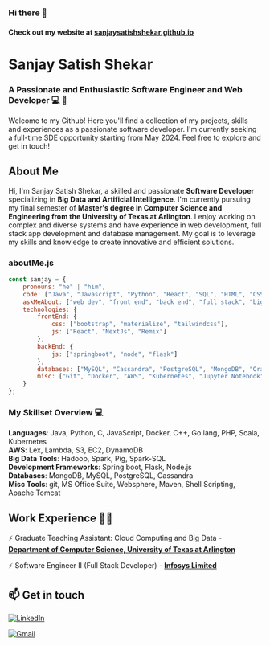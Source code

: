 ### Hi there 👋
#### Check out my website at [sanjaysatishshekar.github.io](https://sanjaysatishshekar.github.io/)

<!--Credits for template: https://github.com/ombharatiya -->

# Sanjay Satish Shekar
### A Passionate and Enthusiastic Software Engineer and Web Developer 💻 💖
Welcome to my Github! Here you'll find a collection of my projects, skills and experiences as a passionate software developer. I'm currently seeking a full-time SDE opportunity starting from May 2024. Feel free to explore and get in touch!

## About Me
Hi, I'm Sanjay Satish Shekar, a skilled and passionate **Software Developer** specializing in **Big Data and Artificial Intelligence**. I'm currently pursuing my final semester of **Master's degree in Computer Science and Engineering from the University of Texas at Arlington**. I enjoy working on complex and diverse systems and have experience in web development, full stack app development and database management. My goal is to leverage my skills and knowledge to create innovative and efficient solutions.

<!-- ![](https://komarev.com/ghpvc/?username=sanjaysatishshekar&color=green) -->

<!--Credits for template: https://github.com/amadoabaca -->

### aboutMe.js

```javascript
const sanjay = {
    pronouns: "he" | "him",
    code: ["Java", "Javascript", "Python", "React", "SQL", "HTML", "CSS", "Golang", "spark"],
    askMeAbout: ["web dev", "front end", "back end", "full stack", "big data", "coffee"],
    technologies: {
        frontEnd: {
            css: ["bootstrap", "materialize", "tailwindcss"],
            js: ["React", "NextJs", "Remix"]
        },
        backEnd: {
            js: ["springboot", "node", "flask"]
        },
        databases: ["MySQL", "Cassandra", "PostgreSQL", "MongoDB", "Oracle"],
        misc: ["Git", "Docker", "AWS", "Kubernetes", "Jupyter Notebook"]
    }
};
```

### My Skillset Overview 💻

**Languages**: Java, Python, C, JavaScript, Docker, C++, Go lang, PHP, Scala, Kubernetes   
**AWS**: Lex, Lambda, S3, EC2, DynamoDB   
**Big Data Tools**: Hadoop, Spark, Pig, Spark-SQL   
**Development Frameworks**: Spring boot, Flask, Node.js   
**Databases**: MongoDB, MySQL, PostgreSQL, Cassandra    
**Misc Tools**: git, MS Office Suite, Websphere, Maven, Shell Scripting, Apache Tomcat   


## Work Experience 👨‍💼
⚡️ Graduate Teaching Assistant: Cloud Computing and Big Data - [**Department of Computer Science, University of Texas at Arlington**](https://www.uta.edu/)

⚡️ Software Engineer II (Full Stack Developer) - [**Infosys Limited**](https://www.infosys.com/)

## 📫 Get in touch

<a href="https://www.linkedin.com/in/sanjay-ss/"><img alt="LinkedIn" src="https://img.shields.io/badge/linkedin%20-%230077B5.svg?&style=flat&logo=linkedin&logoColor=white"/></a> &nbsp;

<a href="mailto:sanjaysatishshekar@gmail.com"><img alt="Gmail" src="https://img.shields.io/badge/Gmail-D14836?style=flat&logo=gmail&logoColor=white" /></a> &nbsp;

